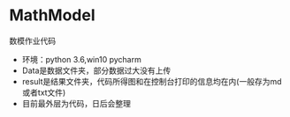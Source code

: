 # MathModel
数模作业代码 

- 环境：python 3.6,win10 pycharm
- Data是数据文件夹，部分数据过大没有上传
- result是结果文件夹，代码所得图和在控制台打印的信息均在内(一般存为md或者txt文件)
- 目前最外层为代码，日后会整理